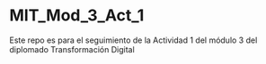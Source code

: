 # MIT_Mod_3_Act_1
Este repo es para el seguimiento de la Actividad 1 del módulo 3 del diplomado Transformación Digital 
